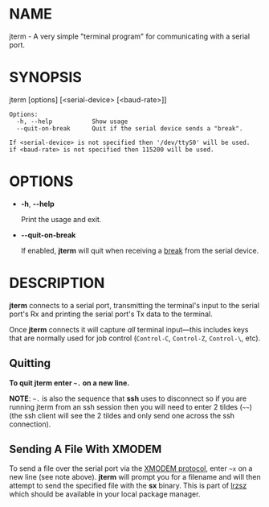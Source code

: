 # NAME

jterm - A very simple "terminal program" for communicating with a serial port.

# SYNOPSIS

jterm \[options\] \[&lt;serial-device> \[&lt;baud-rate>\]\]

    Options:
      -h, --help           Show usage
      --quit-on-break      Quit if the serial device sends a "break".

    If <serial-device> is not specified then '/dev/ttyS0' will be used.
    if <baud-rate> is not specified then 115200 will be used.

# OPTIONS

- **-h**, **--help**

    Print the usage and exit.

- **--quit-on-break**

    If enabled, **jterm** will quit when receiving a
    [break](https://en.wikipedia.org/wiki/UART#Break_condition) from the serial
    device.

# DESCRIPTION

**jterm** connects to a serial port, transmitting the terminal's input to the
serial port's Rx and printing the serial port's Tx data to the terminal.

Once **jterm** connects it will capture _all_ terminal input—this includes
keys that are normally used for job control (`Control-C`, `Control-Z`,
`Control-\`, etc).

## Quitting

**To quit jterm enter `~.` on a new line.**

**NOTE**: `~.` is also the
sequence that **ssh** uses to disconnect so if you are running jterm from an
ssh session then you will need to enter 2 tildes (`~~`) (the ssh client
will see the 2 tildes and only send one across the ssh connection).

## Sending A File With XMODEM

To send a file over the serial port via the [XMODEM
protocol](https://en.wikipedia.org/wiki/XMODEM), enter `~x` on a new line
(see note above). **jterm** will prompt you for a filename and will then
attempt to send the specified file with the **sx** binary. This is part of
[lrzsz](https://ohse.de/uwe/software/lrzsz.html) which should be available
in your local package manager.
